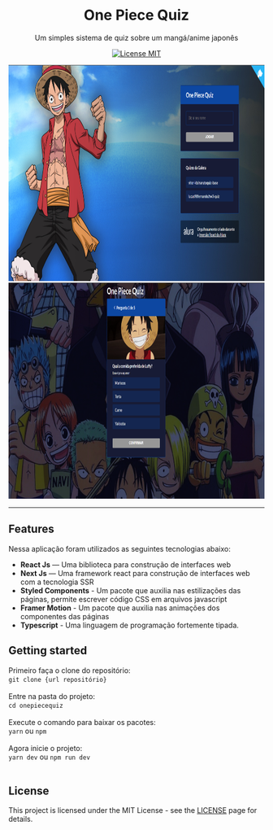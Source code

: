 <h1 align="center">

<br>
One Piece Quiz
</h1>

<p align="center">Um simples sistema de quiz sobre um mangá/anime japonês</p>

<p align="center">
  <a href="https://opensource.org/licenses/MIT">
    <img src="https://img.shields.io/badge/License-MIT-blue.svg" alt="License MIT">
  </a>
</p>

[//]: # (Add your gifs/images here:)
<div>
  <img src="print1.png" alt="gif demo" height="425"><br>
  <img src="print2.png" alt="gif demo" height="425">
</div>

<hr />

## Features
[//]: # (Add the features of your project here:)
Nessa aplicação foram utilizados as seguintes tecnologias abaixo:

- **React Js** — Uma biblioteca para construção de interfaces web
- **Next Js** — Uma framework react para construção de interfaces web com a tecnologia SSR
- **Styled Components** - Um pacote que auxilia nas estilizações das páginas, permite escrever código CSS em arquivos javascript
- **Framer Motion** - Um pacote que auxilia nas animações dos componentes das páginas
- **Typescript** - Uma linguagem de programação fortemente tipada.

## Getting started

Primeiro faça o clone do repositório: <br>
    `git clone {url repositório}` <br><br>
Entre na pasta do projeto: <br>
    `cd onepiecequiz` <br><br>
Execute o comando para baixar os pacotes: <br>
    `yarn` ou `npm` <br><br>
Agora inicie o projeto: <br>
    `yarn dev` ou `npm run dev` <br><br>


## License

This project is licensed under the MIT License - see the [LICENSE](https://opensource.org/licenses/MIT) page for details.
